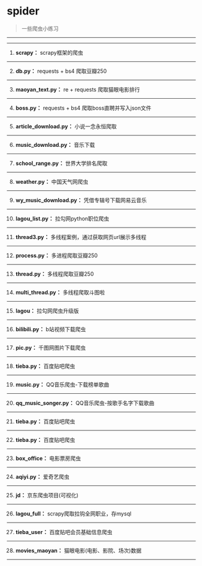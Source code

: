 # spider
>一些爬虫小练习
---
---
1. __scrapy：__ scrapy框架的爬虫
---
2. __db.py：__  requests + bs4 爬取豆瓣250
---
3. __maoyan_text.py：__  re + requests 爬取猫眼电影排行
---
4. __boss.py：__ requests + bs4 爬取boss直聘并写入json文件
---
5. __article_download.py：__ 小说一念永恒爬取
---
6. __music_download.py：__ 音乐下载
---
7. __school_range.py：__ 世界大学排名爬取
---
8. __weather.py：__ 中国天气网爬虫
---
9. __wy_music_download.py：__ 凭借专辑号下载网易云音乐
---
10. __lagou_list.py：__ 拉勾网python职位爬虫
---
11. __thread3.py：__ 多线程案例，通过获取网页url展示多线程
---
12. __process.py：__ 多进程爬取豆瓣250
---
13. __thread.py：__ 多线程爬取豆瓣250
---
14. __multi_thread.py：__ 多线程爬取斗图啦
---
15. __lagou：__ 拉勾网爬虫升级版
---
16. __bilibili.py：__ b站视频下载爬虫
---
17. __pic.py：__ 千图网图片下载爬虫
---
18. __tieba.py：__ 百度贴吧爬虫
---
19. __music.py：__ QQ音乐爬虫-下载榜单歌曲
---
20. __qq_music_songer.py：__ QQ音乐爬虫-按歌手名字下载歌曲
---
21. __tieba.py：__ 百度贴吧爬虫
---
22. __tieba.py：__ 百度贴吧爬虫
---
23. __box_office：__ 电影票房爬虫
---
24. __aqiyi.py：__ 爱奇艺爬虫
---
25. __jd：__ 京东爬虫项目(可视化)
---
26. __lagou_full：__ scrapy爬取拉钩全网职业，存mysql
---
27. __tieba_user：__ 百度贴吧会员基础信息爬虫
---
28. __movies_maoyan：__ 猫眼电影(电影、影院、场次)数据
---



